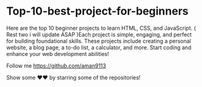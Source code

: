 # Top-10-best-project-for-beginners

Here are the top 10 beginner projects to learn HTML, CSS, and JavaScript. ( Rest two i will update ASAP )Each project is simple, engaging, and perfect for building foundational skills. These projects include creating a personal website, a blog page, a to-do list, a calculator, and more. Start coding and enhance your web development abilities!

Follow me https://github.com/aman9113

Show some ❤❤ by starring some of the repositories!


